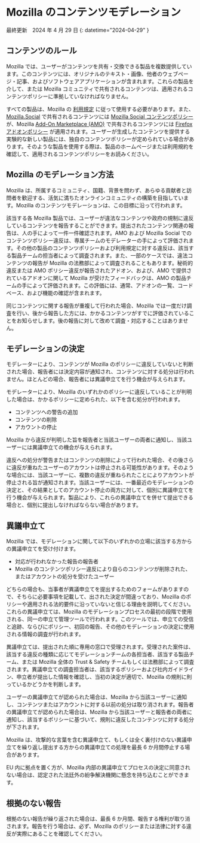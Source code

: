 # Mozilla のコンテンツモデレーション

最終更新　2024 年 4 月 29 日
{: datetime="2024-04-29" }

## コンテンツのルール

Mozilla では、ユーザーがコンテンツを共有・交換できる製品を複数提供しています。このコンテンツには、オリジナルのテキスト・画像、他者のウェブページ・記事、およびソフトウェアアプリケーションが含まれます。これらの製品を介して、または Mozilla コミュニティで共有されるコンテンツは、適用されるコンテンツポリシーに準拠していなければなりません。

すべての製品は、Mozilla の [利用規定](https://www.mozilla.org/about/legal/acceptable-use) に従って使用する必要があります。また、[Mozilla.Social](https://mozilla.social) で共有されるコンテンツには [Mozilla Social コンテンツポリシー](https://www.mozilla.org/about/governance/policies/social-content-policies) が、Mozilla [Add-On Marketplace (AMO)](https://addons.mozilla.org/firefox) で共有されるコンテンツには [Firefox アドオンポリシー](https://extensionworkshop.com/documentation/publish/add-on-policies) が適用されます。ユーザーが生成したコンテンツを提供する実験的な新しい製品には、独自のコンテンツポリシーが定められている場合があります。そのような製品を使用する際は、製品のホームページまたは利用規約を確認して、適用されるコンテンツポリシーをお読みください。

## Mozilla のモデレーション方法

Mozilla は、所属するコミュニティ、国籍、背景を問わず、あらゆる貢献者と訪問者を歓迎する、活気に満ちたオンラインコミュニティの構築を目指しています。Mozilla のコンテンツモデレーションは、この目標に沿って行われます。

該当する各 Mozilla 製品では、ユーザーが違法なコンテンツや政府の規制に違反しているコンテンツを報告することができます。提出されたコンテンツ関連の報告は、人の手によって一件一件確認されます。AMO および Mozilla Social でのコンテンツポリシー違反は、専属チームのモデレーターの手によって評価されます。その他の製品のコンテンツポリシーおよび利用規定に対する違反は、該当する製品チームの担当者によって調査されます。また、一部のケースでは、違法コンテンツの報告が Mozilla の法務部によって調査されることもあります。秘術的違反または AMO ポリシー違反が報告されたアドオン、および、AMO で提供されているアドオンに関して Mozilla が受けたフィードバックは、AMO の製品チームの手によって評価されます。この評価には、通常、アドオンの一覧、コードベース、および機能の確認が含まれます。

同じコンテンツに関する報告が重複して行われた場合、Mozilla では一度だけ調査を行い、後から報告した方には、かかるコンテンツがすでに評価されていることをお知らせします。後の報告に対して改めて調査・対応することはありません。

## モデレーションの決定

モデレーターにより、コンテンツが Mozilla のポリシーに違反していないと判断された場合、報告者には決定内容が通知され、コンテンツに対する処分は行われません。ほとんどの場合、報告者には異議申立てを行う機会が与えられます。

モデレーターにより、Mozilla のいずれかのポリシーに違反していることが判明した場合は、かかるポリシーに定められた、以下を含む処分が行われます。

* コンテンツへの警告の追加
* コンテンツの削除
* アカウントの停止

Mozilla から違反が判明した旨を報告者と当該ユーザーの両者に通知し、当該ユーザーには異議申立ての機会が与えられます。

違反への処分が警告またはコンテンツの削除によって行われた場合、その後さらに違反が重ねたユーザーのアカウントは停止される可能性があります。そのような場合には、当該ユーザーに、複数の違反が重ねられたことによりアカウントが停止される旨が通知されます。当該ユーザーには、一番最近のモデレーションの決定と、その結果としてのアカウント停止の両方に対して、個別に異議申立てを行う機会が与えられます。製品により、これらの異議申立てを併せて提出できる場合と、個別に提出しなければならない場合があります。

## 異議申立て

Mozilla では、モデレーションに関して以下のいずれかの立場に該当する方からの異議申立てを受け付けます。

* 対応が行われなかった報告の報告者
* Mozilla のコンテンツポリシー違反により自らのコンテンツが削除された、またはアカウントの処分を受けたユーザー

どちらの場合も、当事者が異議申立てを提出するためのフォームがありますので、そちらに必要事項を記載して、出された決定が間違っており、Mozilla のポリシーや適用される法的要件に沿っていないと信じる理由を説明してください。これらの異議申立ては、Mozilla のモデレーションプロセスの最初の段階で使用される、同一の申立て管理ツールで行われます。このツールでは、申立ての受信と追跡、ならびにポリシー、初回の報告、その他のモデレーションの決定に使用される情報の調査が行われます。

異議申立ては、提出された順に専用の窓口で受理されます。受理された案件は、該当する違反の種類に応じてモデレーションチームの各担当者、該当する製品チーム、または Mozilla 全体の Trust & Safety チームもしくは法務部によって調査されます。異議申立ての調査担当者は、該当するポリシーおよび社内ガイドライン、申立者が提出した情報を確認し、当初の決定が適切で、Mozilla の規則に則っているかどうかを判断します。

ユーザーの異議申立てが認められた場合は、Mozilla から当該ユーザーに通知し、コンテンツまたはアカウントに対する以前の処分は取り消されます。報告者の異議申立てが認められた場合は、Mozilla から当該ユーザーと報告者の両者に通知し、該当するポリシーに基づいて、規則に違反したコンテンツに対する処分が下されます。

Mozilla は、攻撃的な言葉を含む異議申立て、もしくは全く裏付けのない異議申立てを繰り返し提出する方からの異議申立ての処理を最長 6 か月間停止する場合があります。

EU 内に拠点を置く方が、Mozilla 内部の異議申立てプロセスの決定に同意されない場合は、認定された法廷外の紛争解決機関に懸念を持ち込むことができます。

## 根拠のない報告

根拠のない報告が繰り返された場合は、最長 6 か月間、報告する権利が取り消されます。報告を行う場合は、必ず、Mozilla のポリシーまたは法律に対する違反が実際にあることを確認してください。
